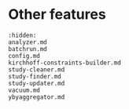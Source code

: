 [//]: # (Index used by Sphinx to generate correct PDF tree)
# Other features

```{toctree}
:hidden:
analyzer.md
batchrun.md
config.md
kirchhoff-constraints-builder.md
study-cleaner.md
study-finder.md
study-updater.md
vacuum.md
ybyaggregator.md
```
